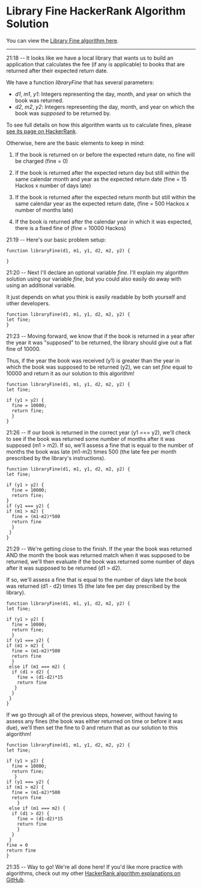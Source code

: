 # Library Fine HackerRank Algorithm Solution

You can view the [Library Fine algorithm here](https://www.hackerrank.com/challenges/library-fine/problem).
___

21:18 -- It looks like we have a local library that wants us to build an application that calculates the fee (if any is applicable) to books that are returned after their expected return date.

We have a function *libraryFine* that has several parameters:
* *d1*, *m1*, *y1*: Integers representing the day, month, and year on which the book was returned.
* *d2*, *m2*, *y2*: Integers representing the day, month, and year on which the book was *supposed* to be returned by.

To see full details on how this algorithm wants us to calculate fines, please [see its page on HackerRank](https://www.hackerrank.com/challenges/library-fine/problem).

Otherwise, here are the basic elements to keep in mind:

1. If the book is returned on or before the expected return date, no fine will be charged (fine = 0)

1. If the book is returned after the expected return day but still within the same calendar month and year as the expected return date (fine = 15 Hackos x number of days late)

1. If the book is returned after the expected return month but still within the same calendar year as the expected return date, (fine = 500 Hackos x number of months late)

1. If the book is returned after the calendar year in which it was expected, there is a fixed fine of
(fine = 10000 Hackos)

21:19 -- Here's our basic problem setup:
```
function libraryFine(d1, m1, y1, d2, m2, y2) {

}
```
21:20 -- Next I'll declare an optional variable *fine*. I'll explain my algorithm solution using our variable *fine*, but you could also easily do away with using an additional variable.

It just depends on what you think is easily readable by both yourself and other developers.
```
function libraryFine(d1, m1, y1, d2, m2, y2) {
let fine;
}
```
21:23 -- Moving forward, we know that if the book is returned in a year after the year it was "supposed" to be returned, the library should give out a flat fine of 10000. 

Thus, if the year the book was received (y1) is greater than the year in which the book was supposed to be returned (y2), we can set *fine* equal to 10000 and return it as our solution to this algorithm!
```
function libraryFine(d1, m1, y1, d2, m2, y2) {
let fine;

if (y1 > y2) {
  fine = 10000;
  return fine;
  }
}
```
21:26 -- If our book is returned in the correct year (y1 === y2), we'll check to see if the book was returned some number of months after it was supposed (m1 > m2). If so, we'll assess a fine that is equal to the number of months the book was late (m1-m2) times 500 (the late fee per month prescribed by the library's instructions).
```
function libraryFine(d1, m1, y1, d2, m2, y2) {
let fine;

if (y1 > y2) {
  fine = 10000;
  return fine;
}
if (y1 === y2) {
if (m1 > m2) {
  fine = (m1-m2)*500
  return fine
  }
 }
}
```
21:29 -- We're getting close to the finish. If the year the book was returned AND the month the book was returned match when it was supposed to be returned, we'll then evaluate if the book was returned some number of days after it was supposed to be returned (d1 > d2).

If so, we'll assess a fine that is equal to the number of days late the book was returned (d1 - d2) times 15 (the late fee per day prescribed by the library).
```
function libraryFine(d1, m1, y1, d2, m2, y2) {
let fine;

if (y1 > y2) {
  fine = 10000;
  return fine;
  }
if (y1 === y2) {
if (m1 > m2) {
  fine = (m1-m2)*500
  return fine
  }
 else if (m1 === m2) {
  if (d1 > d2) {
    fine = (d1-d2)*15
    return fine
   }
  }
 }
}
```
If we go through all of the previous steps, however, without having to assess any fines (the book was either returned on time or before it was due), we'll then set the fine to 0 and return that as our solution to this algorithm!
```
function libraryFine(d1, m1, y1, d2, m2, y2) {
let fine;

if (y1 > y2) {
  fine = 10000;
  return fine;
   }
if (y1 === y2) {
if (m1 > m2) {
  fine = (m1-m2)*500
  return fine
    }
 else if (m1 === m2) {
  if (d1 > d2) {
    fine = (d1-d2)*15
    return fine
    }
  }
 }
fine = 0
return fine
}
```
21:35 -- Way to go! We're all done here! If you'd like more practice with algorithms, check out my other [HackerRank algorithm explanations on GitHub](https://github.com/camchardukian/hackerrank-algorithms).